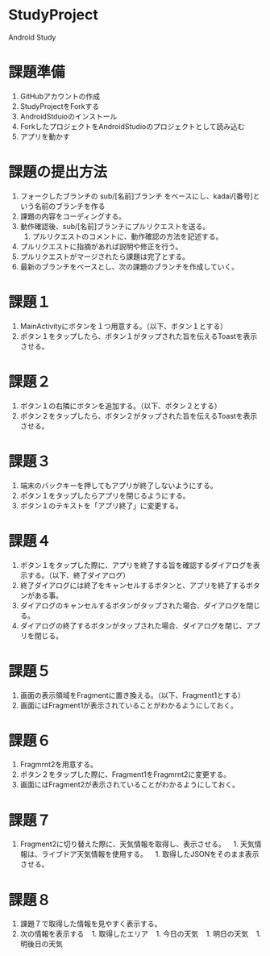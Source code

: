 # StudyProject
Android Study

# 課題準備
1. GitHubアカウントの作成
1. StudyProjectをForkする
1. AndroidStduioのインストール
1. ForkしたプロジェクトをAndroidStudioのプロジェクトとして読み込む
1. アプリを動かす

# 課題の提出方法
1. フォークしたブランチの sub/[名前]ブランチ をベースにし、kadai/[番号]という名前のブランチを作る
1. 課題の内容をコーディングする。
1. 動作確認後、sub/[名前]ブランチにプルリクエストを送る。  
    1. プルリクエストのコメントに、動作確認の方法を記述する。
1. プルリクエストに指摘があれば説明や修正を行う。
1. プルリクエストがマージされたら課題は完了とする。
1. 最新のブランチをベースとし、次の課題のブランチを作成していく。

# 課題１
1. MainActivityにボタンを１つ用意する。（以下、ボタン１とする）
1. ボタン１をタップしたら、ボタン１がタップされた旨を伝えるToastを表示させる。

# 課題２
1. ボタン１の右隣にボタンを追加する。（以下、ボタン２とする）
1. ボタン２をタップしたら、ボタン２がタップされた旨を伝えるToastを表示させる。

# 課題３
1. 端末のバックキーを押してもアプリが終了しないようにする。
1. ボタン１をタップしたらアプリを閉じるようにする。
1. ボタン１のテキストを「アプリ終了」に変更する。

# 課題４
1. ボタン１をタップした際に、アプリを終了する旨を確認するダイアログを表示する。（以下、終了ダイアログ）
1. 終了ダイアログには終了をキャンセルするボタンと、アプリを終了するボタンがある事。
1. ダイアログのキャンセルするボタンがタップされた場合、ダイアログを閉じる。
1. ダイアログの終了するボタンがタップされた場合、ダイアログを閉じ、アプリを閉じる。

# 課題５
1. 画面の表示領域をFragmentに置き換える。（以下、Fragment1とする）
1. 画面にはFragment1が表示されていることがわかるようにしておく。

# 課題６
1. Fragmrnt2を用意する。
1. ボタン２をタップした際に、Fragment1をFragmrnt2に変更する。
1. 画面にはFragment2が表示されていることがわかるようにしておく。

# 課題７
1. Fragment2に切り替えた際に、天気情報を取得し、表示させる。
    1. 天気情報は、ライブドア天気情報を使用する。
    1. 取得したJSONをそのまま表示させる。

# 課題８
1. 課題７で取得した情報を見やすく表示する。
1. 次の情報を表示する
    1. 取得したエリア
    1. 今日の天気
    1. 明日の天気
    1. 明後日の天気
